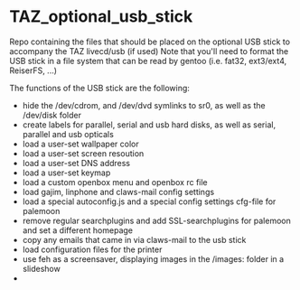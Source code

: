 # TAZ_optional_usb_stick
Repo containing the files that should be placed on the optional USB stick to accompany the TAZ livecd/usb (if used)
Note that you'll need to format the USB stick in a file system that can be read by gentoo (i.e. fat32, ext3/ext4, ReiserFS, ...)

The functions of the USB stick are the following:
* hide the /dev/cdrom, and /dev/dvd symlinks to sr0, as well as the /dev/disk folder
* create labels for parallel, serial and usb hard disks, as well as serial, parallel and usb opticals
* load a user-set wallpaper color
* load a user-set screen resoution
* load a user-set DNS address
* load a user-set keymap
* load a custom openbox menu and openbox rc file
* load gajim, linphone and claws-mail config settings
* load a special autoconfig.js and a special config settings cfg-file for palemoon
* remove regular searchplugins and add SSL-searchplugins for palemoon and set a different homepage
* copy any emails that came in via claws-mail to the usb stick
* load configuration files for the printer
* use feh as a screensaver, displaying images in the /images: folder in a slideshow
* 
